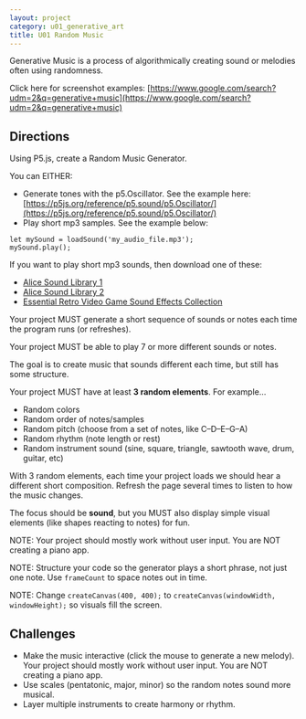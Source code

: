 ```yaml
---
layout: project
category: u01_generative_art
title: U01 Random Music
---
```


Generative Music is a process of algorithmically creating sound or melodies often using randomness.

Click here for screenshot examples: [https://www.google.com/search?udm=2&q=generative+music](https://www.google.com/search?udm=2&q=generative+music)

## Directions

Using P5.js, create a Random Music Generator.

You can EITHER:
- Generate tones with the p5.Oscillator. See the example here: [https://p5js.org/reference/p5.sound/p5.Oscillator/](https://p5js.org/reference/p5.sound/p5.Oscillator/)
- Play short mp3 samples. See the example below:
```
let mySound = loadSound('my_audio_file.mp3');
mySound.play();
```

If you want to play short mp3 sounds, then download one of these:
  - [Alice Sound Library 1](https://www.alice.org/wp-content/uploads/2017/05/AliceSoundLibrary.zip)
  - [Alice Sound Library 2](https://www.alice.org/wp-content/uploads/2017/08/AliceSoundLibraryExpansionPackOne.zip)
  - [Essential Retro Video Game Sound Effects Collection](https://opengameart.org/sites/default/files/The%20Essential%20Retro%20Video%20Game%20Sound%20Effects%20Collection%20%5B512%20sounds%5D.zip)

Your project MUST generate a short sequence of sounds or notes each time the program runs (or refreshes).  

Your project MUST be able to play 7 or more different sounds or notes.

The goal is to create music that sounds different each time, but still has some structure.

Your project MUST have at least **3 random elements**. For example…
- Random colors
- Random order of notes/samples
- Random pitch (choose from a set of notes, like C–D–E–G–A)  
- Random rhythm (note length or rest)  
- Random instrument sound (sine, square, triangle, sawtooth wave, drum, guitar, etc)  


With 3 random elements, each time your project loads we should hear a different short composition. Refresh the page several times to listen to how the music changes.

The focus should be **sound**, but you MUST also display simple visual elements (like shapes reacting to notes) for fun.

NOTE: Your project should mostly work without user input. You are NOT creating a piano app.

NOTE: Structure your code so the generator plays a short phrase, not just one note. Use `frameCount` to space notes out in time.  

NOTE: Change `createCanvas(400, 400);` to `createCanvas(windowWidth, windowHeight);` so visuals fill the screen.

## Challenges


- Make the music interactive (click the mouse to generate a new melody). Your project should mostly work without user input. You are NOT creating a piano app.
- Use scales (pentatonic, major, minor) so the random notes sound more musical.  
- Layer multiple instruments to create harmony or rhythm.  
